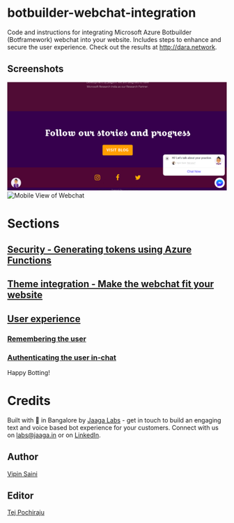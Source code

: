 # botbuilder-webchat-integration
Code and instructions for integrating Microsoft Azure Botbuilder (Botframework) webchat into your website. Includes steps to enhance and secure the user experience. Check out the results at http://dara.network.

## Screenshots
![Desktop View of Webchat](desktop_webchat.png)
![Mobile View of Webchat](mobile_webchat.png)

# Sections

## [Security - Generating tokens using Azure Functions](security/README.md)

## [Theme integration - Make the webchat fit your website](website_theming/README.md)

## [User experience](user_experience/README.md)

### [Remembering the user](user_experience/remember_user/README.md)

### [Authenticating the user in-chat](user_experience/authenticate_in_chat/README.md)

Happy Botting!

# Credits

Built with 🧡 in Bangalore by [Jaaga Labs](http://jaaga.in/labs) - get in touch to build an engaging text and voice based bot experience for your customers. Connect with us on [labs@jaaga.in](mailto:labs@jaaga.in) or on [LinkedIn](https://www.linkedin.com/company/jaaga-labs/).

## Author

[Vipin Saini](https://www.linkedin.com/in/vipin-saini-76a76765/)

## Editor

[Tej Pochiraju](https://www.linkedin.com/in/tejpochiraju/)